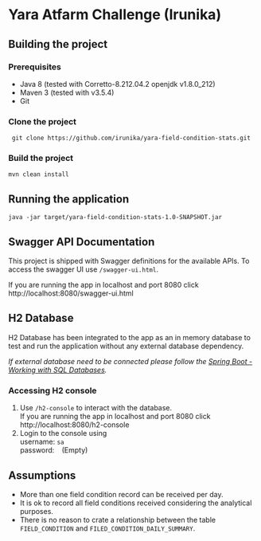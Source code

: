 # Yara Atfarm Challenge (Irunika)

## Building the project

### Prerequisites

- Java 8 (tested with Corretto-8.212.04.2 openjdk v1.8.0_212)
- Maven 3 (tested with v3.5.4)
- Git

### Clone the project

```ssh
 git clone https://github.com/irunika/yara-field-condition-stats.git
 ```

### Build the project

```ssh
mvn clean install
```

## Running the application

```ssh
java -jar target/yara-field-condition-stats-1.0-SNAPSHOT.jar
```

## Swagger API Documentation

This project is shipped with Swagger definitions for the available APIs.
To access the swagger UI use `/swagger-ui.html`.  

If you are running the app in localhost and port 8080 click http://localhost:8080/swagger-ui.html

## H2 Database
H2 Database has been integrated to the app as an in memory database to test and run the 
application without any external database dependency.

*If external database need to be connected please follow the [Spring Boot - Working with SQL Databases](https://docs.spring.io/spring-boot/docs/current/reference/html/boot-features-sql.html).* 

### Accessing H2 console

1. Use `/h2-console` to interact with the database. <br>
If you are running the app in localhost and port 8080 click http://localhost:8080/h2-console
2. Login to the console using <br> 
username: `sa`<br> 
password: ` ` (Empty)


## Assumptions

- More than one field condition record can be received per day.
- It is ok to record all field conditions received considering the analytical purposes.
- There is no reason to crate a relationship between the table `FIELD_CONDITION` 
and `FILED_CONDITION_DAILY_SUMMARY`.
